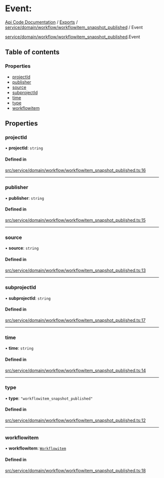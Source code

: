 # Event: 
 
[Api Code Documentation](../README.md) / [Exports](../modules.md) / [service/domain/workflow/workflowitem\_snapshot\_published](../modules/service_domain_workflow_workflowitem_snapshot_published.md) / Event

[service/domain/workflow/workflowitem\_snapshot\_published](../modules/service_domain_workflow_workflowitem_snapshot_published.md).Event

## Table of contents

### Properties

- [projectId](service_domain_workflow_workflowitem_snapshot_published.Event.md#projectid)
- [publisher](service_domain_workflow_workflowitem_snapshot_published.Event.md#publisher)
- [source](service_domain_workflow_workflowitem_snapshot_published.Event.md#source)
- [subprojectId](service_domain_workflow_workflowitem_snapshot_published.Event.md#subprojectid)
- [time](service_domain_workflow_workflowitem_snapshot_published.Event.md#time)
- [type](service_domain_workflow_workflowitem_snapshot_published.Event.md#type)
- [workflowitem](service_domain_workflow_workflowitem_snapshot_published.Event.md#workflowitem)

## Properties

### projectId

• **projectId**: `string`

#### Defined in

[src/service/domain/workflow/workflowitem_snapshot_published.ts:16](https://github.com/openkfw/TruBudget/blob/2e83742/api/src/service/domain/workflow/workflowitem_snapshot_published.ts#L16)

___

### publisher

• **publisher**: `string`

#### Defined in

[src/service/domain/workflow/workflowitem_snapshot_published.ts:15](https://github.com/openkfw/TruBudget/blob/2e83742/api/src/service/domain/workflow/workflowitem_snapshot_published.ts#L15)

___

### source

• **source**: `string`

#### Defined in

[src/service/domain/workflow/workflowitem_snapshot_published.ts:13](https://github.com/openkfw/TruBudget/blob/2e83742/api/src/service/domain/workflow/workflowitem_snapshot_published.ts#L13)

___

### subprojectId

• **subprojectId**: `string`

#### Defined in

[src/service/domain/workflow/workflowitem_snapshot_published.ts:17](https://github.com/openkfw/TruBudget/blob/2e83742/api/src/service/domain/workflow/workflowitem_snapshot_published.ts#L17)

___

### time

• **time**: `string`

#### Defined in

[src/service/domain/workflow/workflowitem_snapshot_published.ts:14](https://github.com/openkfw/TruBudget/blob/2e83742/api/src/service/domain/workflow/workflowitem_snapshot_published.ts#L14)

___

### type

• **type**: ``"workflowitem_snapshot_published"``

#### Defined in

[src/service/domain/workflow/workflowitem_snapshot_published.ts:12](https://github.com/openkfw/TruBudget/blob/2e83742/api/src/service/domain/workflow/workflowitem_snapshot_published.ts#L12)

___

### workflowitem

• **workflowitem**: [`Workflowitem`](service_domain_workflow_workflowitem.Workflowitem.md)

#### Defined in

[src/service/domain/workflow/workflowitem_snapshot_published.ts:18](https://github.com/openkfw/TruBudget/blob/2e83742/api/src/service/domain/workflow/workflowitem_snapshot_published.ts#L18)
